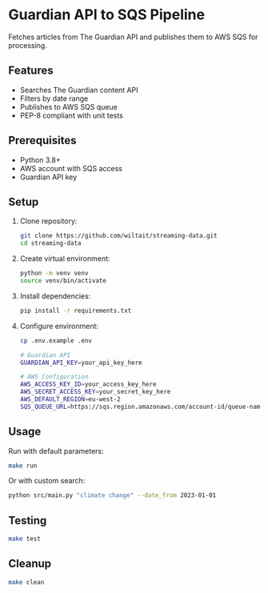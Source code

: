 # Guardian API to SQS Pipeline

Fetches articles from The Guardian API and publishes them to AWS SQS for processing.

## Features
- Searches The Guardian content API
- Filters by date range
- Publishes to AWS SQS queue
- PEP-8 compliant with unit tests

## Prerequisites
- Python 3.8+
- AWS account with SQS access
- Guardian API key

## Setup

1. Clone repository:
   ```bash
   git clone https://github.com/wiltait/streaming-data.git
   cd streaming-data
   ``` 
2. Create virtual environment:
   ```bash
   python -m venv venv
   source venv/bin/activate
   ```
3. Install dependencies:
   ```bash
   pip install -r requirements.txt
   ```
4. Configure environment:
   ```bash
   cp .env.example .env
   ```

   ```bash
   # Guardian API
   GUARDIAN_API_KEY=your_api_key_here

   # AWS Configuration
   AWS_ACCESS_KEY_ID=your_access_key_here
   AWS_SECRET_ACCESS_KEY=your_secret_key_here
   AWS_DEFAULT_REGION=eu-west-2
   SQS_QUEUE_URL=https://sqs.region.amazonaws.com/account-id/queue-name
   ```

## Usage

Run with default parameters:
```bash
make run
```

Or with custom search:
```bash
python src/main.py "climate change" --date_from 2023-01-01
```

## Testing
```bash
make test
```
## Cleanup
```bash
make clean
```